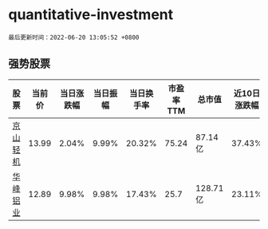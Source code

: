 # quantitative-investment

`最后更新时间：2022-06-20 13:05:52 +0800`

## 强势股票

|股票|当前价|当日涨跌幅|当日振幅|当日换手率|市盈率TTM|总市值|近10日涨跌幅|
|----|----|----|----|----|----|----|----|
|[京山轻机](https://xueqiu.com/S/SZ000821)|13.99|2.04%|9.99%|20.32%|75.24|87.14亿|37.43%|
|[华峰铝业](https://xueqiu.com/S/SH601702)|12.89|9.98%|9.98%|17.43%|25.7|128.71亿|23.11%|
